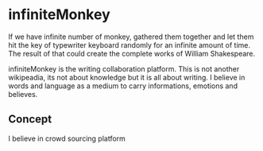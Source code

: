 infiniteMonkey
=============

If we have infinite number of monkey, gathered them together and let them hit the key of typewriter keyboard randomly for an infinite amount of time. The result of that could create the complete works of William Shakespeare.

infiniteMonkey is the writing collaboration platform. This is not another wikipeadia, its not about knowledge but it is all about writing. I believe in words and language as a medium to carry informations, emotions and believes. 

## Concept

I believe in crowd sourcing platform
